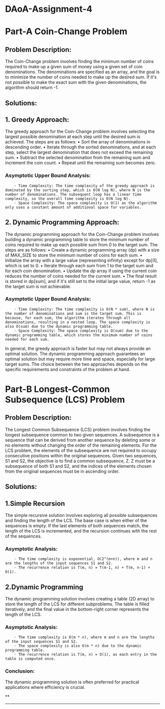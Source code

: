 # DAoA-Assignment-4
# Part-A  Coin-Change Problem 
## Problem Description:
The Coin-Change problem involves finding the minimum number of coins required to make up a given sum of money using a given set of coin denominations. The denominations are specified as an array, and the goal is to minimize the number of coins needed to make up the desired sum. If it's not possible to make the exact sum with the given denominations, the algorithm should return -1.
## Solutions:
## 1. Greedy Approach:
The greedy approach for the Coin-Change problem involves selecting the largest possible denomination at each step until the desired sum is achieved. The steps are as follows:
    • Sort the array of denominations in descending order.
    • Iterate through the sorted denominations, and at each step, select the largest denomination that does not exceed the remaining sum.
    • Subtract the selected denomination from the remaining sum and increment the coin count.
    • Repeat until the remaining sum becomes zero.
### Asymptotic Upper Bound Analysis:
        ◦ Time Complexity: The time complexity of the greedy approach is dominated by the sorting step, which is O(N log N), where N is the number of denominations. The subsequent loop has a linear time complexity, so the overall time complexity is O(N log N).
        ◦ Space Complexity: The space complexity is O(1) as the algorithm only uses a constant amount of additional space for variables.
## 2. Dynamic Programming Approach:
The dynamic programming approach for the Coin-Change problem involves building a dynamic programming table to store the minimum number of coins required to make up each possible sum from 0 to the target sum. The steps are as follows:
    • Create a dynamic programming array (dp) with a size of MAX_SIZE to store the minimum number of coins for each sum.
    • Initialize the array with a large value (representing infinity) except for dp[0], which is set to 0.
    • Iterate through each sum from 1 to the target sum and for each coin denomination.
    • Update the dp array if using the current coin reduces the number of coins needed for the current sum.
    • The final result is stored in dp[sum], and if it's still set to the initial large value, return -1 as the target sum is not achievable.
### Asymptotic Upper Bound Analysis:
        ◦ Time Complexity: The time complexity is O(N * sum), where N is the number of denominations and sum is the target sum. This is because, for each sum, the algorithm iterates through all denominations, resulting in a nested loop. The space complexity is also O(sum) due to the dynamic programming table.
        ◦ Space Complexity: The space complexity is O(sum) due to the dynamic programming table, which stores the minimum number of coins needed for each sum.
In general, the greedy approach is faster but may not always provide an optimal solution. The dynamic programming approach guarantees an optimal solution but may require more time and space, especially for large target sums. The choice between the two approaches depends on the specific requirements and constraints of the problem at hand.
# Part-B   Longest-Common Subsequence (LCS) Problem 
## Problem Description:
The Longest Common Subsequence (LCS) problem involves finding the longest subsequence common to two given sequences. A subsequence is a sequence that can be derived from another sequence by deleting some or no elements without changing the order of the remaining elements. For the LCS problem, the elements of the subsequence are not required to occupy consecutive positions within the original sequences.
Given two sequences, S1 and S2, the objective is to find a common subsequence, Z. Z must be a subsequence of both S1 and S2, and the indices of the elements chosen from the original sequences must be in ascending order.
## Solutions: 
## 1.Simple Recursion
The simple recursive solution involves exploring all possible subsequences and finding the length of the LCS. The base case is when either of the sequences is empty. If the last elements of both sequences match, the length of the LCS is incremented, and the recursion continues with the rest of the sequences.
### Asymptotic Analysis:
        ◦ The time complexity is exponential, O(2^(m+n)), where m and n are the lengths of the input sequences S1 and S2.
        ◦ The recurrence relation is T(m, n) = T(m-1, n) + T(m, n-1) + O(1).
## 2.Dynamic Programming
The dynamic programming solution involves creating a table (2D array) to store the length of the LCS for different subproblems. The table is filled iteratively, and the final value in the bottom-right corner represents the length of the LCS.
### Asymptotic Analysis:
        ◦ The time complexity is O(m * n), where m and n are the lengths of the input sequences S1 and S2.
        ◦ The space complexity is also O(m * n) due to the dynamic programming table.
        ◦ The recurrence relation is T(m, n) = O(1), as each entry in the table is computed once.
### Conclusion:
The dynamic programming solution is often preferred for practical applications where efficiency is crucial.


**
**************************
